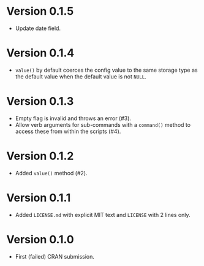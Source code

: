 # Version 0.1.5

* Update date field.
# Version 0.1.4

* `value()` by default coerces the config value to the same storage type as the default value when the default value is not `NULL`.

# Version 0.1.3

* Empty flag is invalid and throws an error (#3).
* Allow verb arguments for sub-commands with a `command()` method to access these from within the scripts (#4).

# Version 0.1.2

* Added `value()` method (#2).

# Version 0.1.1

* Added `LICENSE.md` with explicit MIT text and `LICENSE` with 2 lines only.

# Version 0.1.0

* First (failed) CRAN submission.
